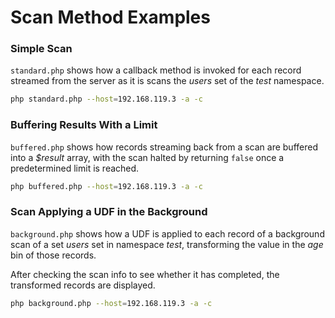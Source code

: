 # Scan Method Examples

### Simple Scan
`standard.php` shows how a callback method is invoked for each
record streamed from the server as it is scans the _users_ set of the _test_
namespace.

```bash
php standard.php --host=192.168.119.3 -a -c
```

### Buffering Results With a Limit
`buffered.php` shows how records streaming back from a scan are
buffered into a _$result_ array, with the scan halted by returning `false` once
a predetermined limit is reached.

```bash
php buffered.php --host=192.168.119.3 -a -c
```

### Scan Applying a UDF in the Background
`background.php` shows how a UDF is applied to each record of a background scan
of a set _users_ set in namespace _test_, transforming the value in the _age_ bin
of those records.

After checking the scan info to see whether it has completed, the transformed
records are displayed.

```bash
php background.php --host=192.168.119.3 -a -c
```
